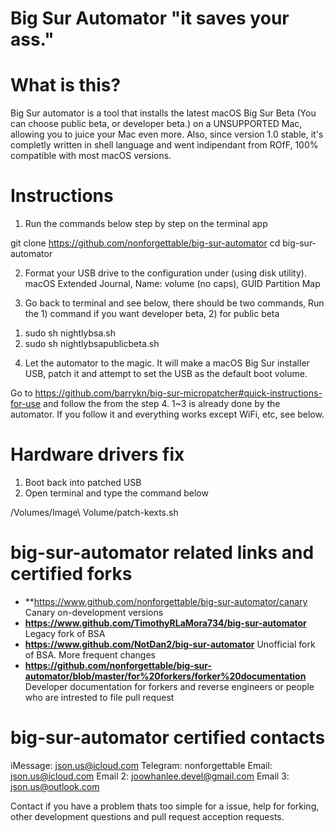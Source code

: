 # Big Sur Automator "it saves your ass."

# What is this? 
Big Sur automator is a tool that installs the latest macOS Big Sur Beta (You can choose public beta, or developer beta.) on a UNSUPPORTED Mac, allowing you to juice your Mac
even more. Also, since version 1.0 stable, it's completly written in shell language and went indipendant from ROfF, 100% compatible with most macOS versions. 

# Instructions

1. Run the commands below step by step on the terminal app

git clone https://github.com/nonforgettable/big-sur-automator
cd big-sur-automator

2. Format your USB drive to the configuration under (using disk utility).
macOS Extended Journal, Name: volume (no caps), GUID Partition Map

3. Go back to terminal and see below, there should be two commands, Run the 1) command if you want developer beta, 2) for public beta

1) sudo sh nightlybsa.sh
2) sudo sh nightlybsapublicbeta.sh

4. Let the automator to the magic. It will make a macOS Big Sur installer USB, patch it and attempt to set the USB as the default boot volume.

Go to https://github.com/barrykn/big-sur-micropatcher#quick-instructions-for-use and follow the from the step 4. 1~3 is already done by the automator. If you follow it and everything works except WiFi, etc, see below.

# Hardware drivers fix

1. Boot back into patched USB
2. Open terminal and type the command below

/Volumes/Image\ Volume/patch-kexts.sh

# big-sur-automator related links and certified forks
- **https://www.github.com/nonforgettable/big-sur-automator/canary Canary on-development versions
- **https://www.github.com/TimothyRLaMora734/big-sur-automator** Legacy fork of BSA
- **https://www.github.com/NotDan2/big-sur-automator** Unofficial fork of BSA. More frequent changes
- **https://github.com/nonforgettable/big-sur-automator/blob/master/for%20forkers/forker%20documentation** Developer documentation for forkers and reverse engineers or people who are intrested to file pull request

# big-sur-automator certified contacts
iMessage: json.us@icloud.com
Telegram: nonforgettable 
Email: json.us@icloud.com
Email 2: joowhanlee.devel@gmail.com
Email 3: json.us@outlook.com

Contact if you have a problem thats too simple for a issue, help for forking, other development questions and pull request acception requests. 

